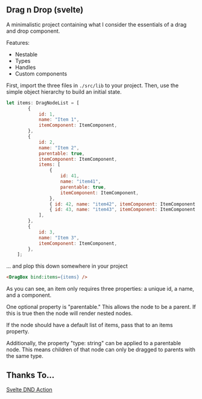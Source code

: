 ## Drag n Drop (svelte)

A minimalistic project containing what I consider the essentials of a drag and drop component.

Features:

- Nestable
- Types
- Handles
- Custom components

First, import the three files in ```./src/lib``` to your project. Then, use the simple object hierarchy to build an initial state.

```js
let items: DragNodeList = [
		{
			id: 1,
			name: "Item 1",
			itemComponent: ItemComponent,
		},
		{
			id: 2,
			name: "Item 2",
			parentable: true,
			itemComponent: ItemComponent,
			items: [
				{
					id: 41,
					name: "item41",
					parentable: true,
					itemComponent: ItemComponent,
				},
				{ id: 42, name: "item42", itemComponent: ItemComponent },
				{ id: 43, name: "item43", itemComponent: ItemComponent },
			],
		},
		{
			id: 3,
			name: "Item 3",
			itemComponent: ItemComponent,
		},
	];
```

... and plop this down somewhere in your project

```html
<DragBox bind:items={items} />
```

As you can see, an item only requires three properties: a unique id, a name, and a component.

One optional property is "parentable." This allows the node to be a parent. If this is true then the node will render nested nodes.

If the node should have a default list of items, pass that to an items property.

Additionally, the property "type: string" can be applied to a parentable node. This means children of that node can only be dragged to parents with the same type.

## Thanks To...

[Svelte DND Action](https://github.com/isaacHagoel/svelte-dnd-action)